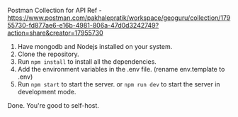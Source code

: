Postman Collection for API Ref - https://www.postman.com/pakhalepratik/workspace/geoguru/collection/17955730-fd877ae6-e16b-4981-806a-47d0d3242749?action=share&creator=17955730

1. Have mongodb and Nodejs installed on your system.
2. Clone the repository.
3. Run `npm install` to install all the dependencies.
4. Add the environment variables in the .env file. (rename env.template to .env)
5. Run `npm start` to start the server. or `npm run dev` to start the server in development mode.

Done. You're good to self-host.
